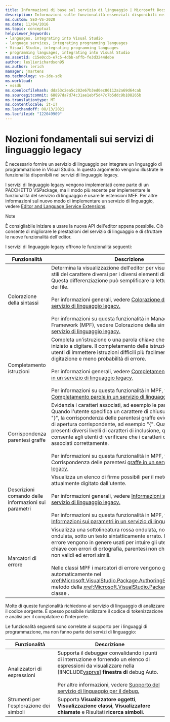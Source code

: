 ```yaml
---
title: Informazioni di base sul servizio di linguaggio | Microsoft Docs
description: Informazioni sulle funzionalità essenziali disponibili nei servizi di linguaggio legacy che consentono di integrare un linguaggio di programmazione in Visual Studio.
ms.custom: SEO-VS-2020
ms.date: 11/04/2016
ms.topic: conceptual
helpviewer_keywords:
- languages, integrating into Visual Studio
- language services, integrating programming languages
- Visual Studio, integrating programming languages
- programming languages, integrating into Visual Studio
ms.assetid: c15e0ccb-e7c5-4dbb-affb-fe3d3244debe
author: leslierichardson95
ms.author: lerich
manager: jmartens
ms.technology: vs-ide-sdk
ms.workload:
- vssdk
ms.openlocfilehash: dda53c2ea5c282e67b3ed0ec86112a2a69d64cab
ms.sourcegitcommit: 68897da7d74c31ae1ebf5d47c7b5ddc9b108265b
ms.translationtype: MT
ms.contentlocale: it-IT
ms.lasthandoff: 08/13/2021
ms.locfileid: "122049909"
---
```

# <a name="legacy-language-service-essentials"></a>Nozioni fondamentali sui servizi di linguaggio legacy
È necessario fornire un servizio di linguaggio per integrare un linguaggio di programmazione in Visual Studio. In questo argomento vengono illustrate le funzionalità disponibili nei servizi di linguaggio legacy.

 I servizi di linguaggio legacy vengono implementati come parte di un PACCHETTO VSPackage, ma il modo più recente per implementare le funzionalità del servizio di linguaggio è usare le estensioni MEF. Per altre informazioni sul nuovo modo di implementare un servizio di linguaggio, vedere [Editor and Language Service Extensions](../../extensibility/editor-and-language-service-extensions.md).

> [!NOTE]
> È consigliabile iniziare a usare la nuova API dell'editor appena possibile. Ciò consente di migliorare le prestazioni del servizio di linguaggio e di sfruttare le nuove funzionalità dell'editor.

 I servizi di linguaggio legacy offrono le funzionalità seguenti:

|Funzionalità|Descrizione|
|-------------|-----------------|
|Colorazione della sintassi|Determina la visualizzazione dell'editor per visualizzare colori e stili del carattere diversi per i diversi elementi di un linguaggio. Questa differenziazione può semplificare la lettura e la modifica dei file.<br /><br /> Per informazioni generali, vedere [Colorazione della sintassi in un servizio di linguaggio legacy.](../../extensibility/internals/syntax-coloring-in-a-legacy-language-service.md)<br /><br /> Per informazioni su questa funzionalità in Managed Package Framework (MPF), vedere Colorazione della sintassi [in un servizio di linguaggio legacy.](../../extensibility/internals/syntax-colorizing-in-a-legacy-language-service.md)|
|Completamento istruzioni|Completa un'istruzione o una parola chiave che l'utente ha iniziato a digitare. Il completamento delle istruzioni consente agli utenti di immettere istruzioni difficili più facilmente, con meno digitazione e meno probabilità di errore.<br /><br /> Per informazioni generali, vedere [Completamento delle istruzioni in un servizio di linguaggio legacy.](../../extensibility/internals/statement-completion-in-a-legacy-language-service.md)<br /><br /> Per informazioni su questa funzionalità in MPF, vedere [Completamento parole in un servizio di linguaggio legacy.](../../extensibility/internals/word-completion-in-a-legacy-language-service.md)|
|Corrispondenza parentesi graffe|Evidenzia i caratteri associati, ad esempio le parentesi graffe. Quando l'utente specifica un carattere di chiusura, ad esempio "}", la corrispondenza delle parentesi graffe evidenzia il carattere di apertura corrispondente, ad esempio "{". Quando sono presenti diversi livelli di caratteri di inclusione, questa funzionalità consente agli utenti di verificare che i caratteri di inclusione siano associati correttamente.<br /><br /> Per informazioni su questa funzionalità in MPF, vedere Corrispondenza delle parentesi [graffe in un servizio di linguaggio legacy.](../../extensibility/internals/brace-matching-in-a-legacy-language-service.md)|
|Descrizioni comando delle informazioni sui parametri|Visualizza un elenco di firme possibili per il metodo di overload attualmente digitato dall'utente.<br /><br /> Per informazioni generali, vedere [Informazioni sui parametri in un servizio di linguaggio legacy.](../../extensibility/internals/parameter-info-in-a-legacy-language-service1.md)<br /><br /> Per informazioni su questa funzionalità in MPF, vedere [Informazioni sui parametri in un servizio di linguaggio legacy.](../../extensibility/internals/parameter-info-in-a-legacy-language-service2.md)|
|Marcatori di errore|Visualizza una sottolineatura rossa ondulata, nota anche come ondulata, sotto un testo sintatticamente errato. I marcatori di errore vengono in genere usati per intuire gli utenti di parole chiave con errori di ortografia, parentesi non chiuse, caratteri non validi ed errori simili.<br /><br /> Nelle classi MPF i marcatori di errore vengono gestiti automaticamente nel <xref:Microsoft.VisualStudio.Package.AuthoringSink.AddError%2A> metodo della <xref:Microsoft.VisualStudio.Package.AuthoringSink> classe .|

 Molte di queste funzionalità richiedono al servizio di linguaggio di analizzare il codice sorgente. È spesso possibile riutilizzare il codice di tokenizzazione e analisi per il compilatore o l'interprete.

 Le funzionalità seguenti sono correlate al supporto per i linguaggi di programmazione, ma non fanno parte dei servizi di linguaggio:

| Funzionalità | Descrizione |
|-----------------------| - |
| Analizzatori di espressioni | Supporta il debugger convalidando i punti di interruzione e fornendo un elenco di espressioni da visualizzare nella [!INCLUDE[vsprvs](../../code-quality/includes/vsprvs_md.md)] **finestra di** debug Auto.<br /><br /> Per altre informazioni, vedere [Supporto del servizio di linguaggio per il debug.](../../extensibility/internals/language-service-support-for-debugging.md) |
| Strumenti per l'esplorazione dei simboli | Supporta **Visualizzatore oggetti**, **Visualizzazione classi**, **Visualizzatore chiamate** e Risultati **ricerca simboli**. |
